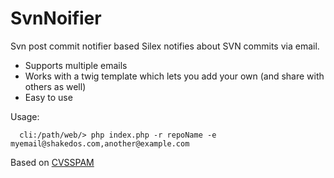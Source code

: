 SvnNoifier
==========

Svn post commit notifier based Silex notifies about SVN commits via email. 

- Supports multiple emails
- Works with a twig template which lets you add your own (and share with others as well) 
- Easy to use 

Usage: 

``` 
  cli:/path/web/> php index.php -r repoName -e myemail@shakedos.com,another@example.com
```

Based on [CVSSPAM](http://www.badgers-in-foil.co.uk/projects/cvsspam/)
